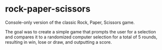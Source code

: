 # rock-paper-scissors

Console-only version of the classic Rock, Paper, Scissors game.  

The goal was to create a simple game that prompts the user for a selection and compares it to a randomized computer selection for a total of 5 rounds, resulting in win, lose or draw, and outputting a score.   
